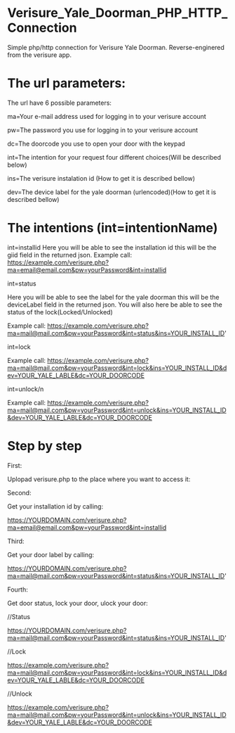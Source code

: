 # Verisure_Yale_Doorman_PHP_HTTP_Connection
Simple php/http connection for Verisure Yale Doorman. Reverse-enginered from the verisure app.

# The url parameters:
The url have 6 possible parameters:

ma=Your e-mail address used for logging in to your verisure account

pw=The password you use for logging in to your verisure account

dc=The doorcode you use to open your door with the keypad

int=The intention for your request four different choices(Will be described below)

ins=The verisure instalation id (How to get it is described bellow)

dev=The device label for the yale doorman (urlencoded)(How to get it is described bellow)

# The intentions (int=intentionName)
int=installid
Here you will be able to see the installation id this will be the giid field in the returned json.
Example call: https://example.com/verisure.php?ma=email@email.com&pw=yourPassword&int=installid


int=status

Here you will be able to see the label for the yale doorman this will be the deviceLabel field in the returned json.
You will also here be able to see the status of the lock(Locked/Unlocked)

Example call: https://example.com/verisure.php?ma=mail@mail.com&pw=yourPassword&int=status&ins=YOUR_INSTALL_ID'

int=lock

Example call: https://example.com/verisure.php?ma=mail@mail.com&pw=yourPassword&int=lock&ins=YOUR_INSTALL_ID&dev=YOUR_YALE_LABLE&dc=YOUR_DOORCODE


int=unlock/n

Example call: https://example.com/verisure.php?ma=mail@mail.com&pw=yourPassword&int=unlock&ins=YOUR_INSTALL_ID&dev=YOUR_YALE_LABLE&dc=YOUR_DOORCODE

# Step by step
First:

Uplopad verisure.php to the place where you want to access it:

Second:

Get your installation id by calling:

https://YOURDOMAIN.com/verisure.php?ma=email@email.com&pw=yourPassword&int=installid

Third:

Get your door label by calling:

https://YOURDOMAIN.com/verisure.php?ma=mail@mail.com&pw=yourPassword&int=status&ins=YOUR_INSTALL_ID'


Fourth:

Get door status, lock your door, ulock your door:

//Status

https://YOURDOMAIN.com/verisure.php?ma=mail@mail.com&pw=yourPassword&int=status&ins=YOUR_INSTALL_ID'

//Lock

https://example.com/verisure.php?ma=mail@mail.com&pw=yourPassword&int=lock&ins=YOUR_INSTALL_ID&dev=YOUR_YALE_LABLE&dc=YOUR_DOORCODE

//Unlock

https://example.com/verisure.php?ma=mail@mail.com&pw=yourPassword&int=unlock&ins=YOUR_INSTALL_ID&dev=YOUR_YALE_LABLE&dc=YOUR_DOORCODE

